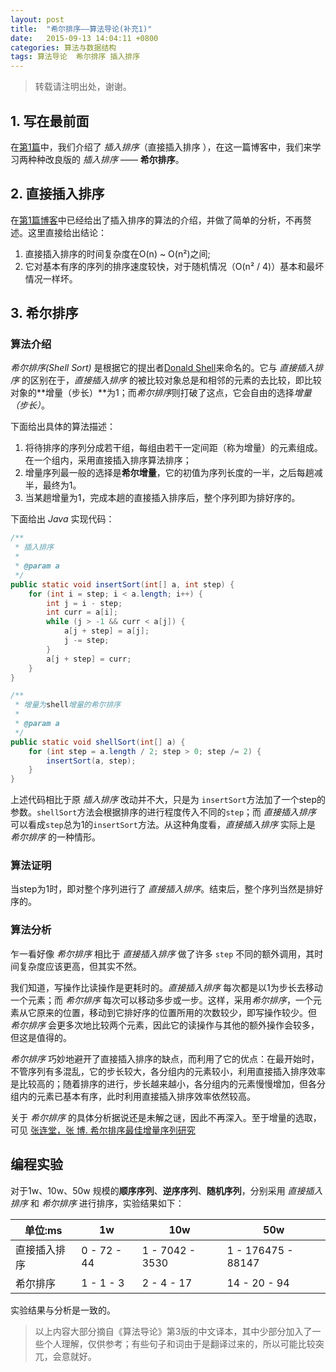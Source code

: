 ```yaml
---
layout: post
title:  "希尔排序——算法导论(补充1)"
date:   2015-09-13 14:04:11 +0800
categories: 算法与数据结构
tags: 算法导论  希尔排序 插入排序
---
```


> 转载请注明出处，谢谢。

## 1. 写在最前面

在[第1篇](http://blog.xtuapp.club/2015/09/05/%E7%AE%97%E6%B3%95%E5%9F%BA%E7%A1%80.html)中，我们介绍了 *插入排序*（直接插入排序 ），在这一篇博客中，我们来学习两种种改良版的 *插入排序* —— **希尔排序**。

## 2. 直接插入排序

在[第1篇博客](http://blog.xtuapp.club/2015/09/05/%E7%AE%97%E6%B3%95%E5%9F%BA%E7%A1%80.html)中已经给出了插入排序的算法的介绍，并做了简单的分析，不再赘述。这里直接给出结论：
1. 直接插入排序的时间复杂度在O(n) ~ O(n²)之间;
2. 它对基本有序的序列的排序速度较快，对于随机情况（O(n² / 4)）基本和最坏情况一样坏。

## 3. 希尔排序

### 算法介绍

*希尔排序(Shell Sort)* 是根据它的提出者[Donald Shell](https://en.wikipedia.org/wiki/Donald_Shell)来命名的。它与 *直接插入排序* 的区别在于，*直接插入排序* 的被比较对象总是和相邻的元素的去比较，即比较对象的**增量（步长）**为1；而*希尔排序*则打破了这点，它会自由的选择*增量（步长）*。

下面给出具体的算法描述：

1. 将待排序的序列分成若干组，每组由若干一定间距（称为增量）的元素组成。在一个组内，采用直接插入排序算法排序；
2. 增量序列最一般的选择是**希尔增量**，它的初值为序列长度的一半，之后每趟减半，最终为1。
3. 当某趟增量为1，完成本趟的直接插入排序后，整个序列即为排好序的。

下面给出 *Java* 实现代码：

```java
/**
 * 插入排序
 *
 * @param a
 */
public static void insertSort(int[] a, int step) {
    for (int i = step; i < a.length; i++) {
        int j = i - step;
        int curr = a[i];
        while (j > -1 && curr < a[j]) {
            a[j + step] = a[j];
            j -= step;
        }
        a[j + step] = curr;
    }
}

/**
 * 增量为shell增量的希尔排序
 *
 * @param a
 */
public static void shellSort(int[] a) {
    for (int step = a.length / 2; step > 0; step /= 2) {
        insertSort(a, step);
    }
}
```

上述代码相比于原 *插入排序* 改动并不大，只是为 `insertSort`方法加了一个step的参数。`shellSort`方法会根据排序的进行程度传入不同的`step`；而 *直接插入排序* 可以看成`step`总为1的`insertSort`方法。从这种角度看，*直接插入排序* 实际上是 *希尔排序* 的一种情形。

### 算法证明

当step为1时，即对整个序列进行了 *直接插入排序*。结束后，整个序列当然是排好序的。

### 算法分析

乍一看好像 *希尔排序* 相比于 *直接插入排序* 做了许多 `step` 不同的额外调用，其时间复杂度应该更高，但其实不然。

我们知道，写操作比读操作是更耗时的。*直接插入排序* 每次都是以1为步长去移动一个元素；而 *希尔排序* 每次可以移动多步或一步。这样，采用*希尔排序*，一个元素从它原来的位置，移动到它排好序的位置所用的次数较少，即写操作较少。但 *希尔排序* 会更多次地比较两个元素，因此它的读操作与其他的额外操作会较多，但这是值得的。

*希尔排序* 巧妙地避开了直接插入排序的缺点，而利用了它的优点：在最开始时，不管序列有多混乱，它的步长较大，各分组内的元素较小，利用直接插入排序效率是比较高的；随着排序的进行，步长越来越小，各分组内的元素慢慢增加，但各分组内的元素已基本有序，此时利用直接插入排序效率依然较高。

关于 *希尔排序* 的具体分析据说还是未解之谜，因此不再深入。至于增量的选取，可见 [张连堂，张 博. 希尔排序最佳增量序列研究](http://wenku.baidu.com/link?url=zMZ9x5ZioVEZ6Cgg0tf8AKsB5qYg2D7qSlsZyWt2PfJSbP39eSZZUSF1hhU5XXSNnfBLhKYNPNgQ5OO8HGwRNjqZ4MuQamlOGXvnHy7dqk_)

## 编程实验

对于1w、10w、50w 规模的**顺序序列**、**逆序序列**、**随机序列**，分别采用 *直接插入排序* 和 *希尔排序* 进行排序，实验结果如下：

|  单位:ms    |1w          | 10w           | 50w              |
|-------------|------------|---------------|------------------|
|直接插入排序 |0 - 72 - 44 |1 - 7042 - 3530|1 - 176475 - 88147|
|希尔排序     |1 - 1 - 3   |2 - 4 - 17     |14 - 20 - 94      |

实验结果与分析是一致的。


> 以上内容大部分摘自《算法导论》第3版的中文译本，其中少部分加入了一些个人理解，仅供参考；有些句子和词由于是翻译过来的，所以可能比较突兀，会意就好。
